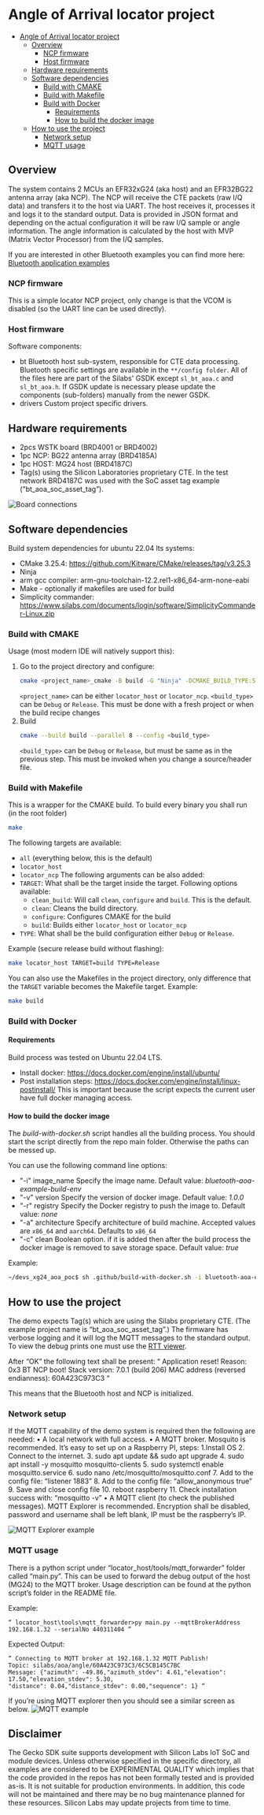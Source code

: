 # Angle of Arrival locator project
- [Angle of Arrival locator project](#angle-of-arrival-locator-project)
  - [Overview](#overview)
    - [NCP firmware](#ncp-firmware)
    - [Host firmware](#host-firmware)
  - [Hardware requirements](#hardware-requirements)
  - [Software dependencies](#software-dependencies)
    - [Build with CMAKE](#build-with-cmake)
    - [Build with Makefile](#build-with-makefile)
    - [Build with Docker](#build-with-docker)
      - [Requirements](#requirements)
      - [How to build the docker image](#how-to-build-the-docker-image)
  - [How to use the project](#how-to-use-the-project)
    - [Network setup](#network-setup)
    - [MQTT usage](#mqtt-usage)

## Overview
The system contains 2 MCUs an EFR32xG24 (aka host) and an EFR32BG22 antenna array (aka NCP).
The NCP will receive the CTE packets (raw I/Q data) and transfers it to the host via UART.
The host receives it, processes it and logs it to the standard output.
Data is provided in JSON format and depending on the actual configuration it will be raw I/Q sample or angle information.
The angle information is calculated by the host with MVP (Matrix Vector Processor) from the I/Q samples.

If you are interested in other Bluetooth examples you can find more here:
[Bluetooth application examples](https://github.com/SiliconLabs/bluetooth_applications)

### NCP firmware
This is a simple locator NCP project, only change is that the VCOM is disabled (so the UART line can be used directly).

### Host firmware
Software components:
 - bt
 Bluetooth host sub-system, responsible for CTE data processing.
 Bluetooth specific settings are available in the `**/config folder`.
 All of the files here are part of the Silabs' GSDK except `sl_bt_aoa.c` and `sl_bt_aoa.h`.
 If GSDK update is necessary please update the components (sub-folders) manually from the newer GSDK.
 - drivers
 Custom project specific drivers.

## Hardware requirements
- 2pcs WSTK board (BRD4001 or BRD4002)
- 1pc NCP: BG22 antenna array (BRD4185A)
- 1pc HOST: MG24 host (BRD4187C)
- Tag(s) using the Silicon Laboratories proprietary CTE.
  In the test network BRD4187C was used with the SoC asset tag example ("bt_aoa_soc_asset_tag”).

![Board connections](resources/board_connections.png "Board connections")


## Software dependencies
Build system dependencies for ubuntu 22.04 lts systems:
 - CMake 3.25.4: https://github.com/Kitware/CMake/releases/tag/v3.25.3
 - Ninja
 - arm gcc compiler: arm-gnu-toolchain-12.2.rel1-x86_64-arm-none-eabi
 - Make - optionally if makefiles are used for build
 - Simplicity commander: https://www.silabs.com/documents/login/software/SimplicityCommander-Linux.zip

### Build with CMAKE
Usage (most modern IDE will natively support this):
1. Go to the project directory and configure:
    ```bash
    cmake <project_name>_cmake -B build -G "Ninja" -DCMAKE_BUILD_TYPE:STRING=<build_type>
    ```
    `<project_name>` can be either `locator_host` or `locator_ncp`.
    `<build_type>` can be `Debug` or `Release`.
    This must be done with a fresh project or when the build recipe changes
2. Build
    ```bash
    cmake --build build --parallel 8 --config <build_type>
    ```
    `<build_type>` can be `Debug` or `Release`, but must be same as in the previous step.
    This must be invoked when you change a source/header file.

### Build with Makefile
This is a wrapper for the CMAKE build.
To build every binary you shall run (in the root folder)
```bash
make
```
The following targets are available:
 - `all` (everything below, this is the default)
 - `locator_host`
 - `locator_ncp`
The following arguments can be also added:
 - `TARGET`: What shall be the target inside the target. Following options available:
   - `clean_build`: Will call `clean`, `configure` and `build`. This is the default.
   - `clean`: Cleans the build directory.
   - `configure`: Configures CMAKE for the build
   - `build`: Builds either `locator_host` or `locator_ncp`
 - `TYPE`: What shall be the build configuration either `Debug` or `Release`.

Example (secure release build without flashing):
```bash
make locator_host TARGET=build TYPE=Release
```

You can also use the Makefiles in the project directory, only difference that the `TARGET` variable becomes the Makefile target.
Example:
```bash
make build
```

### Build with Docker

#### Requirements
Build process was tested on Ubuntu 22.04 LTS.
 - Install docker: https://docs.docker.com/engine/install/ubuntu/
 - Post installation steps: https://docs.docker.com/engine/install/linux-postinstall/
  This is important because the script expects the current user have full docker managing access.

#### How to build the docker image
The *build-with-docker.sh* script handles all the building process.
You should start the script directly from the repo main folder. Otherwise the paths can be messed up.

You can use the following command line options:
  -  "-i" image_name    Specify the image name. Default value: *bluetooth-aoa-example-build-env*
  -  "-v" version       Specify the version of docker image. Default value: *1.0.0*
  -  "-r" registry      Specify the Docker registry to push the image to. Default value: *none*
  -  "-a" architecture  Specify architecture of build machine. Accepted values are `x86_64` and `aarch64`.  Defaults to `x86_64`
  -  "-c" clean         Boolean option. if it is added then after the build process the docker image is removed to save storage space. Default value: *true*

Example:
```bash
~/devs_xg24_aoa_poc$ sh .github/build-with-docker.sh -i bluetooth-aoa-example-build-env -v 1.0.0 -c
```

## How to use the project

The demo expects Tag(s) which are using the Silabs proprietary CTE. (The example project name is “bt_aoa_soc_asset_tag”.)
The firmware has verbose logging and it will log the MQTT messages to the standard output.
To view the debug prints one must use the [RTT viewer](https://www.segger.com/products/debug-probes/j-link/tools/rtt-viewer/).

After “OK” the following text shall be present:
“ Application reset! Reason: 0x3 BT NCP boot! Stack version: 7.0.1 (build 206)
MAC address (reversed endianness): 60A423C973C3 “

This means that the Bluetooth host and NCP is initialized.

### Network setup
If the MQTT capability of the demo system is required then the following are needed:
• A local network with full access.
• A MQTT broker. Mosquito is recommended. It’s easy to set up on a Raspberry PI, steps:
      1.Install OS
      2. Connect to the internet.
      3. sudo apt update && sudo apt upgrade
      4. sudo apt install -y mosquitto mosquitto-clients
      5. sudo systemctl enable mosquitto.service
      6. sudo nano /etc/mosquitto/mosquitto.conf
      7. Add to the config file: “listener 1883”
      8. Add to the config file: “allow_anonymous true”
      9. Save and close config file
      10. reboot raspberry
      11. Check installation success with: “mosquitto -v”
• A MQTT client (to check the published messages). MQTT Explorer is recommended.
Encryption shall be disabled, password and username shall be left blank, IP must be the raspberry’s IP.

![MQTT Explorer example](resources/mqttt_explorer_example.png "MQTT explorer example")

### MQTT usage

There is a python script under “locator_host/tools/mqtt_forwarder” folder called “main.py”.
This can be used to forward the debug output of the host (MG24) to the MQTT broker.
Usage description can be found at the python script’s folder in the README file.

Example:
```
“ locator_host\tools\mqtt_forwarder>py main.py --mqttBrokerAddress 192.168.1.32 --serialNo 440311404 ”
```
Expected Output:
```
“ Connecting to MQTT broker at 192.168.1.32 MQTT Publish!
Topic: silabs/aoa/angle/60A423C973C3/6C5CB145C7BC
Message: {"azimuth": -49.86,"azimuth_stdev": 4.61,"elevation": 17.50,"elevation_stdev": 5.30,
"distance": 0.04,"distance_stdev": 0.00,"sequence": 1} “
```

If you’re using MQTT explorer then you should see a similar screen as below.
![MQTT example](resources/mqttt_explorer_example_2.png "MQTT example")

## Disclaimer
The Gecko SDK suite supports development with Silicon Labs IoT SoC and module devices. Unless otherwise specified in the specific directory, all examples are considered to be EXPERIMENTAL QUALITY which implies that the code provided in the repos has not been formally tested and is provided as-is. It is not suitable for production environments. In addition, this code will not be maintained and there may be no bug maintenance planned for these resources. Silicon Labs may update projects from time to time.
